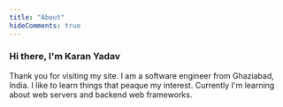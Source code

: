 ```yaml
---
title: "About"
hideComments: true
---
```


### Hi there, I'm Karan Yadav
Thank you for visiting my site. I am a software engineer from Ghaziabad, India. I like to learn things that peaque my interest. Currently I'm learning about web servers and backend web frameworks.
